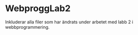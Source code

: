# WebproggLab2

Inkluderar alla filer som har ändrats under arbetet med labb 2 i webbprogrammering.
